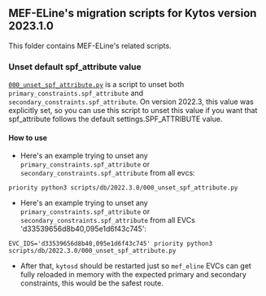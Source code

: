 ## MEF-ELine's migration scripts for Kytos version 2023.1.0

This folder contains MEF-ELine's related scripts.

### Unset default spf_attribute value

[`000_unset_spf_attribute.py`](./000_unset_spf_attribute.py) is a script to unset both `primary_constraints.spf_attribute` and `secondary_constraints.spf_attribute`. On version 2022.3, this value was explicitly set, so you can use this script to unset this value if you want that spf_attribute follows the default settings.SPF_ATTRIBUTE value.

#### How to use

- Here's an example trying to unset any `primary_constraints.spf_attribute` or  `secondary_constraints.spf_attribute` from all evcs:

```
priority python3 scripts/db/2022.3.0/000_unset_spf_attribute.py
```

- Here's an example trying to unset any `primary_constraints.spf_attribute` or  `secondary_constraints.spf_attribute` from all EVCs 'd33539656d8b40,095e1d6f43c745':

```
EVC_IDS='d33539656d8b40,095e1d6f43c745' priority python3 scripts/db/2022.3.0/000_unset_spf_attribute.py
```

- After that, `kytosd` should be restarted just so `mef_eline` EVCs can get fully reloaded in memory with the expected primary and secondary constraints, this would be the safest route.
